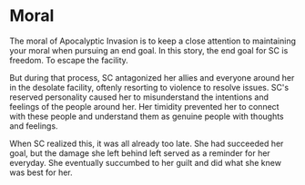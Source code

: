 # Moral

The moral of Apocalyptic Invasion is to keep a close attention to maintaining
your moral when pursuing an end goal. In this story, the end goal for SC is
freedom. To escape the facility.

But during that process, SC antagonized her allies and everyone around her in
the desolate facility, oftenly resorting to violence to resolve issues. SC's
reserved personality caused her to misunderstand the intentions and feelings of
the people around her. Her timidity prevented her to connect with these people
and understand them as genuine people with thoughts and feelings.

When SC realized this, it was all already too late. She had succeeded her goal,
but the damage she left behind left served as a reminder for her everyday. She
eventually succumbed to her guilt and did what she knew was best for her.
